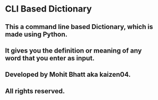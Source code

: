 # CLI Based Dictionary
## This a command line based Dictionary, which is made using Python.
## It gives you the definition or meaning of any word that you enter as input.
## Developed by Mohit Bhatt aka kaizen04.
## All rights reserved.
